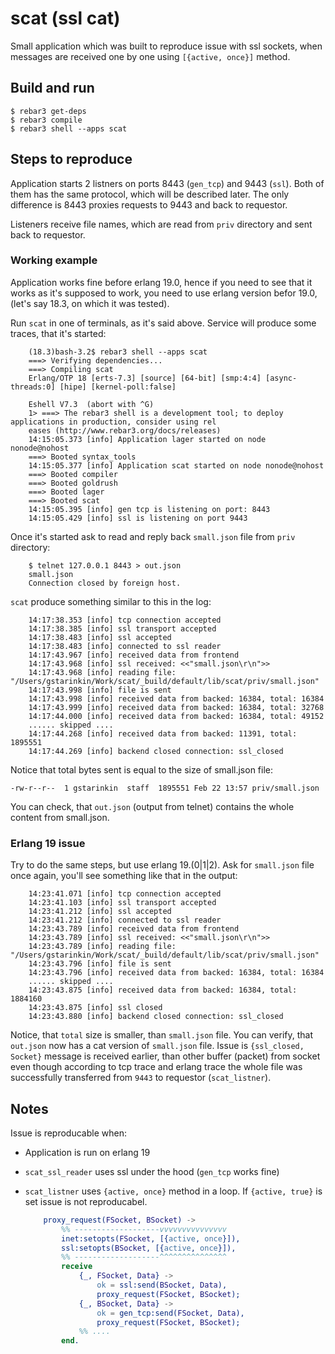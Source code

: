 # scat (ssl cat) #

Small application which was built to reproduce issue with ssl sockets, when messages are received one by one using `[{active, once}]` method.

## Build and run ##

    $ rebar3 get-deps
    $ rebar3 compile
    $ rebar3 shell --apps scat

## Steps to reproduce ##

Application starts 2 listners on ports 8443 (`gen_tcp`) and 9443 (`ssl`). Both of them has the same protocol, which will be described later. The only difference is 8443 proxies requests to 9443 and back to requestor.

Listeners receive file names, which are read from `priv` directory and sent back to requestor.

### Working example ###

Application works fine before erlang 19.0, hence if you need to see that it works as it's supposed to work, you need to use erlang version befor 19.0, (let's say 18.3, on which it was tested).

Run `scat` in one of terminals, as it's said above. Service will produce some traces, that it's started:

```
    (18.3)bash-3.2$ rebar3 shell --apps scat
    ===> Verifying dependencies...
    ===> Compiling scat
    Erlang/OTP 18 [erts-7.3] [source] [64-bit] [smp:4:4] [async-threads:0] [hipe] [kernel-poll:false]
    
    Eshell V7.3  (abort with ^G)
    1> ===> The rebar3 shell is a development tool; to deploy applications in production, consider using rel
    eases (http://www.rebar3.org/docs/releases)
    14:15:05.373 [info] Application lager started on node nonode@nohost
    ===> Booted syntax_tools
    14:15:05.377 [info] Application scat started on node nonode@nohost
    ===> Booted compiler
    ===> Booted goldrush
    ===> Booted lager
    ===> Booted scat
    14:15:05.395 [info] gen tcp is listening on port: 8443
    14:15:05.429 [info] ssl is listening on port 9443
```

Once it's started ask to read and reply back `small.json` file from `priv` directory:

```
    $ telnet 127.0.0.1 8443 > out.json
    small.json
    Connection closed by foreign host.
```

`scat` produce something similar to this in the log:

```
    14:17:38.353 [info] tcp connection accepted
    14:17:38.385 [info] ssl transport accepted
    14:17:38.483 [info] ssl accepted
    14:17:38.483 [info] connected to ssl reader
    14:17:43.967 [info] received data from frontend
    14:17:43.968 [info] ssl received: <<"small.json\r\n">>
    14:17:43.968 [info] reading file: "/Users/gstarinkin/Work/scat/_build/default/lib/scat/priv/small.json"
    14:17:43.998 [info] file is sent
    14:17:43.998 [info] received data from backed: 16384, total: 16384
    14:17:43.999 [info] received data from backed: 16384, total: 32768
    14:17:44.000 [info] received data from backed: 16384, total: 49152
    ...... skipped ....
    14:17:44.268 [info] received data from backed: 11391, total: 1895551
    14:17:44.269 [info] backend closed connection: ssl_closed
```

Notice that total bytes sent is equal to the size of small.json file:

```
-rw-r--r--  1 gstarinkin  staff  1895551 Feb 22 13:57 priv/small.json
```

You can check, that `out.json` (output from telnet) contains the whole content from small.json.

### Erlang 19 issue ###

Try to do the same steps, but use erlang 19.(0|1|2).
Ask for `small.json` file once again, you'll see something like that in the output:

```
    14:23:41.071 [info] tcp connection accepted
    14:23:41.103 [info] ssl transport accepted
    14:23:41.212 [info] ssl accepted
    14:23:41.212 [info] connected to ssl reader
    14:23:43.789 [info] received data from frontend
    14:23:43.789 [info] ssl received: <<"small.json\r\n">>
    14:23:43.789 [info] reading file: "/Users/gstarinkin/Work/scat/_build/default/lib/scat/priv/small.json"
    14:23:43.796 [info] file is sent
    14:23:43.796 [info] received data from backed: 16384, total: 16384
    ...... skipped ....
    14:23:43.875 [info] received data from backed: 16384, total: 1884160
    14:23:43.875 [info] ssl closed
    14:23:43.880 [info] backend closed connection: ssl_closed
```

Notice, that `total` size is smaller, than `small.json` file. You can verify, that `out.json` now has a cat version of `small.json` file.
Issue is `{ssl_closed, Socket}` message is received earlier, than other buffer (packet) from socket even though according to tcp trace and erlang trace the whole file was successfully transferred from `9443` to requestor (`scat_listner`).

## Notes ##

Issue is reproducable when:
* Application is run on erlang 19
* `scat_ssl_reader` uses ssl under the hood (`gen_tcp` works fine)
* `scat_listner` uses `{active, once}` method in a loop. If `{active, true}` is set issue is not reproducabel.

    ```erlang
        proxy_request(FSocket, BSocket) ->
            %% -------------------vvvvvvvvvvvvvvv
            inet:setopts(FSocket, [{active, once}]),
            ssl:setopts(BSocket, [{active, once}]),
            %% -------------------^^^^^^^^^^^^^^^
            receive
                {_, FSocket, Data} ->
                    ok = ssl:send(BSocket, Data),
                    proxy_request(FSocket, BSocket);
                {_, BSocket, Data} ->
                    ok = gen_tcp:send(FSocket, Data),
                    proxy_request(FSocket, BSocket);
                %% ....
            end.
    ```
